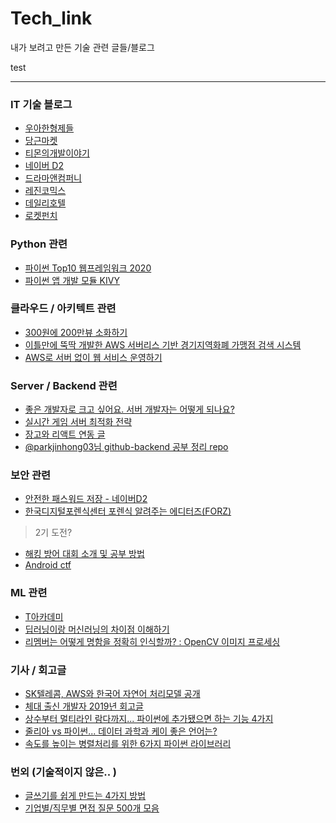 # Tech_link
내가 보려고 만든 기술 관련 글들/블로그  
 
test
   
* * *  
    
### IT 기술 블로그 
 - [우아한형제들](https://woowabros.github.io/)  
 - [당근마켓](https://medium.com/daangn)  
 - [티몬의개발이야기](https://blog.naver.com/tmondev)  
 - [네이버 D2](https://d2.naver.com/home)  
 - [드라마앤컴퍼니](https://blog.dramancompany.com/)  
 - [레진코믹스](https://tech.lezhin.com/)  
 - [데일리호텔](https://dailyhotel.io/)  
 - [로켓펀치](https://blog.rocketpunch.com/)  
 
### Python 관련
 - [파이썬 Top10 웹프레임워크 2020](https://hackernoon.com/top-10-python-web-frameworks-2020-edition-r1h3u84)  
 - [파이썬 앱 개발 모듈 KIVY](https://blog.naver.com/dsz08082/221842582052)

### 클라우드 / 아키텍트 관련  
 - [300원에 200만뷰 소화하기](https://blog.rocketpunch.com/2017/07/02/2-million-pv-with-300-krw/)  
 - [이틀만에 뚝딱 개발한 AWS 서버리스 기반 경기지역화폐 가맹점 검색 시스템](https://blog.naver.com/alice_k106/221540349140)  
 - [AWS로 서버 없이 웹 서비스 운영하기](https://blog.dramancompany.com/2019/09/aws%eb%a1%9c-%ec%84%9c%eb%b2%84-%ec%97%86%ec%9d%b4-%ec%9b%b9-%ec%84%9c%eb%b9%84%ec%8a%a4-%ec%9a%b4%ec%98%81%ed%95%98%ea%b8%b0-1/)  

### Server / Backend 관련   
 - [좋은 개발자로 크고 싶어요. 서버 개발자는 어떻게 되나요?](https://bcho.tistory.com/1077)  
 - [실시간 게임 서버 최적화 전략](https://megayuchi.com/2020/02/15/%ec%8b%a4%ec%8b%9c%ea%b0%84-%ea%b2%8c%ec%9e%84-%ec%84%9c%eb%b2%84-%ec%b5%9c%ec%a0%81%ed%99%94-%ec%a0%84%eb%9e%b5/)  
 - [장고와 리액트 연동 글](https://medium.com/meural-product-development/setting-up-server-side-rendering-with-react-redux-and-django-4d6f4d2fd705)  
 - [@parkjinhong03님 github-backend 공부 정리 repo](https://github.com/parkjinhong03/Backend-Study)  

### 보안 관련  
 - [안전한 패스워드 저장 - 네이버D2](https://d2.naver.com/helloworld/318732)  
 - [한국디지털포렌식센터 포렌식 알려주는 에디터즈(FORZ)](https://linkareer.com/activity/39987?utm_source=cafe_specup&utm_medium=list_specup&utm_campaign=list_content)
 > 2기 도전?  
 - [해킹 방어 대회 소개 및 공부 방법](https://ndb796.tistory.com/80)  
 - [Android ctf](https://medium.com/bugbountywriteup/android-ctf-kgb-messenger-d9069f4cedf8)

### ML 관련  
 - [T아카데미](https://tacademy.skplanet.com/frontMain.action)  
 - [딥러닝이랑 머신러닝의 차이점 이해하기](http://www.itworld.co.kr/techlibrary/153752)  
 - [리멤버는 어떻게 명함을 정확히 인식할까? : OpenCV 이미지 프로세싱](https://blog.dramancompany.com/2019/03/opencv%eb%a1%9c-%ec%8b%a4%ec%8b%9c%ea%b0%84-%eb%aa%85%ed%95%a8-%ec%9d%b8%ec%8b%9d%ed%95%98%ea%b8%b0/)  

### 기사 / 회고글
 - [SK텔레콤, AWS와 한국어 자연어 처리모델 공개](https://zdnet.co.kr/view/?no=20200428093427)  
 - [체대 출신 개발자 2019년 회고글](https://ryan-han.com/post/memoirs/memoirs2019/)
 - [상수부터 멀티라인 람다까지... 파이썬에 추가됐으면 하는 기능 4가지](http://www.ciokorea.com/news/158791)
 - [줄리아 vs 파이썬... 데이터 과학과 케이 좋은 언어는?](http://www.ciokorea.com/news/154013)
 - [속도를 높이는 병렬처리를 위한 6가지 파이썬 라이브러리](http://www.ciokorea.com/news/153165)
 
### 번외 (기술적이지 않은.. )
 - [글쓰기를 쉽게 만드는 4가지 방법](https://brunch.co.kr/@skychang44/84)
 - [기업별/직무별 면접 질문 500개 모음](etc/interview500.md)
